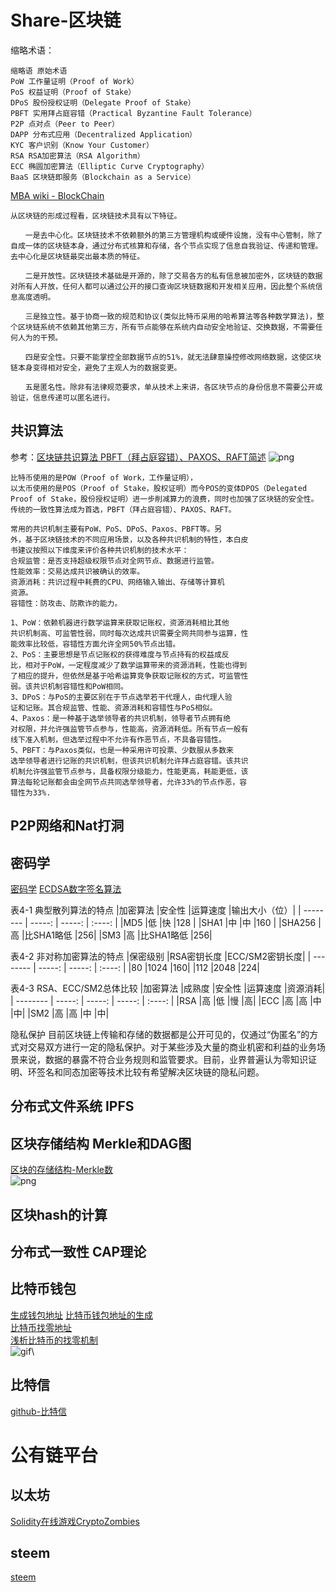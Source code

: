 # Share-区块链
缩略术语：
```
缩略语 原始术语
PoW 工作量证明（Proof of Work）
PoS 权益证明（Proof of Stake）
DPoS 股份授权证明（Delegate Proof of Stake）
PBFT 实用拜占庭容错（Practical Byzantine Fault Tolerance）
P2P 点对点（Peer to Peer）
DAPP 分布式应用（Decentralized Application）
KYC 客户识别（Know Your Customer）
RSA RSA加密算法（RSA Algorithm）
ECC 椭圆加密算法（Elliptic Curve Cryptography）
BaaS 区块链即服务（Blockchain as a Service）
```

[MBA wiki - BlockChain](http://wiki.mbalib.com/wiki/%E5%8C%BA%E5%9D%97%E9%93%BE)
```
从区块链的形成过程看，区块链技术具有以下特征。

　　一是去中心化。区块链技术不依赖额外的第三方管理机构或硬件设施，没有中心管制，除了自成一体的区块链本身，通过分布式核算和存储，各个节点实现了信息自我验证、传递和管理。去中心化是区块链最突出最本质的特征。

　　二是开放性。区块链技术基础是开源的，除了交易各方的私有信息被加密外，区块链的数据对所有人开放，任何人都可以通过公开的接口查询区块链数据和开发相关应用，因此整个系统信息高度透明。

　　三是独立性。基于协商一致的规范和协议(类似比特币采用的哈希算法等各种数学算法)，整个区块链系统不依赖其他第三方，所有节点能够在系统内自动安全地验证、交换数据，不需要任何人为的干预。

　　四是安全性。只要不能掌控全部数据节点的51%，就无法肆意操控修改网络数据，这使区块链本身变得相对安全，避免了主观人为的数据变更。

　　五是匿名性。除非有法律规范要求，单从技术上来讲，各区块节点的身份信息不需要公开或验证，信息传递可以匿名进行。
```


## 共识算法
参考：[区块链共识算法 PBFT（拜占庭容错）、PAXOS、RAFT简述](http://blog.csdn.net/jerry81333/article/details/74303194)
![png](http://img.blog.csdn.net/20170704120008446?watermark/2/text/aHR0cDovL2Jsb2cuY3Nkbi5uZXQvamVycnk4MTMzMw==/font/5a6L5L2T/fontsize/400/fill/I0JBQkFCMA==/dissolve/70/gravity/Center)
```
比特币使用的是POW（Proof of Work，工作量证明），
以太币使用的是POS（Proof of Stake，股权证明）而今POS的变体DPOS（Delegated Proof of Stake，股份授权证明）进一步削减算力的浪费，同时也加强了区块链的安全性。
传统的一致性算法成为首选，PBFT（拜占庭容错）、PAXOS、RAFT。
```
```
常用的共识机制主要有PoW、PoS、DPoS、Paxos、PBFT等。另
外，基于区块链技术的不同应用场景，以及各种共识机制的特性，本白皮
书建议按照以下维度来评价各种共识机制的技术水平：
合规监管：是否支持超级权限节点对全网节点、数据进行监管。
性能效率：交易达成共识被确认的效率。
资源消耗：共识过程中耗费的CPU、网络输入输出、存储等计算机
资源。
容错性：防攻击、防欺诈的能力。

1、PoW：依赖机器进行数学运算来获取记账权，资源消耗相比其他
共识机制高、可监管性弱，同时每次达成共识需要全网共同参与运算，性
能效率比较低，容错性方面允许全网50%节点出错。
2、PoS：主要思想是节点记账权的获得难度与节点持有的权益成反
比，相对于PoW，一定程度减少了数学运算带来的资源消耗，性能也得到
了相应的提升，但依然是基于哈希运算竞争获取记账权的方式，可监管性
弱。该共识机制容错性和PoW相同。
3、DPoS：与PoS的主要区别在于节点选举若干代理人，由代理人验
证和记账。其合规监管、性能、资源消耗和容错性与PoS相似。
4、Paxos：是一种基于选举领导者的共识机制，领导者节点拥有绝
对权限，并允许强监管节点参与，性能高，资源消耗低。所有节点一般有
线下准入机制，但选举过程中不允许有作恶节点，不具备容错性。
5、PBFT：与Paxos类似，也是一种采用许可投票、少数服从多数来
选举领导者进行记账的共识机制，但该共识机制允许拜占庭容错。该共识
机制允许强监管节点参与，具备权限分级能力，性能更高，耗能更低，该
算法每轮记账都会由全网节点共同选举领导者，允许33%的节点作恶，容
错性为33%.
```

## P2P网络和Nat打洞

## 密码学
[密码学]()
[ECDSA数字签名算法](https://segmentfault.com/a/1190000012288285)

表4-1 典型散列算法的特点
|加密算法 |安全性 |运算速度 |输出大小（位）|
| --------   | -----:  | -----:  | :----:  |
|MD5 |低 |快 |128 |
|SHA1 |中 |中 |160 |
|SHA256 |高 |比SHA1略低 |256|
|SM3 |高 |比SHA1略低 |256|

表4-2 非对称加密算法的特点
|保密级别 |RSA密钥长度 |ECC/SM2密钥长度|
| --------   | -----:  | -----:  | :----:  |
|80 |1024 |160|
|112 |2048 |224|

表4-3 RSA、ECC/SM2总体比较
|加密算法 |成熟度 |安全性 |运算速度 |资源消耗|
| --------   | -----:   | -----:  | -----:  | :----:  |
|RSA |高 |低 |慢 |高|
|ECC |高 |高 |中 |中|
|SM2 |高 |高 |中 |中|

隐私保护
  目前区块链上传输和存储的数据都是公开可见的，仅通过“伪匿名”的方式对交易双方进行一定的隐私保护。对于某些涉及大量的商业机密和利益的业务场景来说，数据的暴露不符合业务规则和监管要求。目前，业界普遍认为零知识证明、环签名和同态加密等技术比较有希望解决区块链的隐私问题。


	
## 分布式文件系统 IPFS

## 区块存储结构 Merkle和DAG图
[区块的存储结构-Merkle数](https://learnblockchain.cn/2017/11/09/merkle/)\
![png](https://diycode.b0.upaiyun.com/photo/2017/f59da4e17b1224d6a3fd46309ff6edd7.jpeg)

## 区块hash的计算

## 分布式一致性 CAP理论

## 比特币钱包
[生成钱包地址](https://pic1.zhimg.com/80/v2-75d938393614bf24b2b0f55ed553d7ba_hd.jpg)
[比特币钱包地址的生成](https://zhuanlan.zhihu.com/p/28036845)\
[比特币找零地址](http://www.8btc.com/joybtc_5)\
[浅析比特币的找零机制](http://www.8btc.com/bitcoin-change-addresses-explanation)\
![gif](http://img.blog.csdn.net/20161210180600786?watermark/2/text/aHR0cDovL2Jsb2cuY3Nkbi5uZXQvd281NDEwNzU3NTQ=/font/5a6L5L2T/fontsize/400/fill/I0JBQkFCMA==/dissolve/70/gravity/SouthEast)\

## 比特信
[github-比特信](https://github.com/Bitmessage/PyBitmessage)


# 公有链平台
## 以太坊
[Solidity在线游戏CryptoZombies](https://cryptozombies.io/zh/)
## steem
[steem](https://smt.steem.io/)
